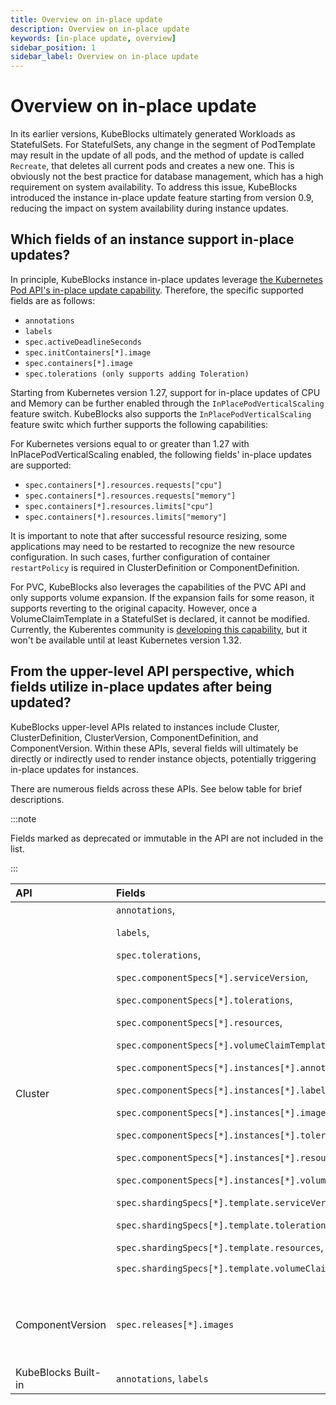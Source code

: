 ```yaml
---
title: Overview on in-place update
description: Overview on in-place update
keywords: [in-place update, overview]
sidebar_position: 1
sidebar_label: Overview on in-place update
---
```


# Overview on in-place update

In its earlier versions, KubeBlocks ultimately generated Workloads as StatefulSets. For StatefulSets, any change in the segment of PodTemplate may result in the update of all pods, and the method of update is called `Recreate`, that deletes all current pods and creates a new one. This is obviously not the best practice for database management, which has a high requirement on system availability.
To address this issue, KubeBlocks introduced the instance in-place update feature starting from version 0.9, reducing the impact on system availability during instance updates.

## Which fields of an instance support in-place updates?

In principle, KubeBlocks instance in-place updates leverage [the Kubernetes Pod API's in-place update capability](https://kubernetes.io/docs/concepts/workloads/pods/#pod-update-and-replacement). Therefore, the specific supported fields are as follows:

* `annotations`
* `labels`
* `spec.activeDeadlineSeconds`
* `spec.initContainers[*].image`
* `spec.containers[*].image`
* `spec.tolerations (only supports adding Toleration)`

Starting from Kubernetes version 1.27, support for in-place updates of CPU and Memory can be further enabled through the `InPlacePodVerticalScaling` feature switch. KubeBlocks also supports the `InPlacePodVerticalScaling` feature switc which further supports the following capabilities:

For Kubernetes versions equal to or greater than 1.27 with InPlacePodVerticalScaling enabled, the following fields' in-place updates are supported:

* `spec.containers[*].resources.requests["cpu"]`
* `spec.containers[*].resources.requests["memory"]`
* `spec.containers[*].resources.limits["cpu"]`
* `spec.containers[*].resources.limits["memory"]`

It is important to note that after successful resource resizing, some applications may need to be restarted to recognize the new resource configuration. In such cases, further configuration of container `restartPolicy` is required in ClusterDefinition or ComponentDefinition.

For PVC, KubeBlocks also leverages the capabilities of the PVC API and only supports volume expansion. If the expansion fails for some reason, it supports reverting to the original capacity. However, once a VolumeClaimTemplate in a StatefulSet is declared, it cannot be modified. Currently, the Kuberentes community is [developing this capability](https://github.com/kubernetes/enhancements/pull/4651), but it won't be available until at least Kubernetes version 1.32.

## From the upper-level API perspective, which fields utilize in-place updates after being updated?

KubeBlocks upper-level APIs related to instances include Cluster, ClusterDefinition, ClusterVersion, ComponentDefinition, and ComponentVersion. Within these APIs, several fields will ultimately be directly or indirectly used to render instance objects, potentially triggering in-place updates for instances.

There are numerous fields across these APIs. See below table for brief descriptions.

:::note

Fields marked as deprecated or immutable in the API are not included in the list.

:::

| API |   Fields    |   Description  |
|:-----|:-------|:-----------|
|Cluster| `annotations`, <p>`labels`, </p><p>`spec.tolerations`, </p><p>`spec.componentSpecs[*].serviceVersion`, </p><p>`spec.componentSpecs[*].tolerations`, </p><p>`spec.componentSpecs[*].resources`, </p><p>`spec.componentSpecs[*].volumeClaimTemplates`, </p><p>`spec.componentSpecs[*].instances[*].annotations`, </p><p>`spec.componentSpecs[*].instances[*].labels`, </p><p>`spec.componentSpecs[*].instances[*].image`, </p><p>`spec.componentSpecs[*].instances[*].tolerations`, </p><p>`spec.componentSpecs[*].instances[*].resources`, </p><p>`spec.componentSpecs[*].instances[*].volumeClaimTemplates`, </p><p>`spec.shardingSpecs[*].template.serviceVersion`, </p><p>`spec.shardingSpecs[*].template.tolerations`, </p><p>`spec.shardingSpecs[*].template.resources`, </p><p>`spec.shardingSpecs[*].template.volumeClaimTemplates`</p> | Resources related fields means: <p>`requests["cpu"]`,</p><p>`requests["memory"]`,</p><p>`limits["cpu"]`,</p>`limits["memory"]` |
|   ComponentVersion  | `spec.releases[*].images`   | Whether in-place update is triggered depends on whether the corresponding image is changed.            |
| KubeBlocks Built-in |  `annotations`, `labels` |    |
